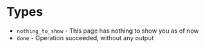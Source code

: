 # Types

* `nothing_to_show` - This page has nothing to show you as of now
* `done` - Operation succeeded, without any output

